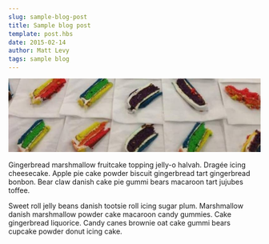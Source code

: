 ```yaml
---
slug: sample-blog-post
title: Sample blog post
template: post.hbs
date: 2015-02-14
author: Matt Levy
tags: sample blog
---
```


![](/images/sample-blog-post.jpg)

Gingerbread marshmallow fruitcake topping jelly-o halvah. Dragée icing cheesecake. Apple pie cake powder biscuit gingerbread tart gingerbread bonbon. Bear claw danish cake pie gummi bears macaroon tart jujubes toffee.

Sweet roll jelly beans danish tootsie roll icing sugar plum. Marshmallow danish marshmallow powder cake macaroon candy gummies. Cake gingerbread liquorice. Candy canes brownie oat cake gummi bears cupcake powder donut icing cake.
